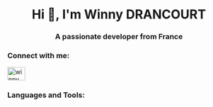 <h1 align="center">Hi 👋, I'm Winny DRANCOURT</h1>
<h3 align="center">A passionate developer from France</h3>

<h3 align="left">Connect with me:</h3>
<p align="left">
<a href="https://linkedin.com/in/winny drancourt" target="blank"><img align="center" src="https://raw.githubusercontent.com/rahuldkjain/github-profile-readme-generator/master/src/images/icons/Social/linked-in-alt.svg" alt="winny drancourt" height="30" width="40" /></a>
</p>

<h3 align="left">Languages and Tools:</h3>
